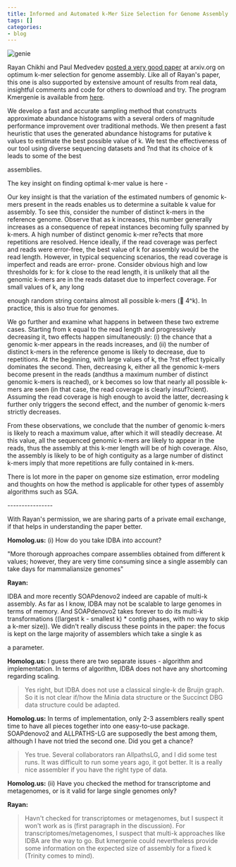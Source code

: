 ```yaml
---
title: Informed and Automated k-Mer Size Selection for Genome Assembly
tags: []
categories:
- blog
---
```

![genie](http://www.homolog.us/blogs/wp-content/uploads/2013/04/genie.jpg)
<!--more-->

Rayan Chikhi and Paul Medvedev [posted a very good
paper](http://arxiv.org/pdf/1304.5665.pdf) at arxiv.org on optimum k-mer
selection for genome assembly. Like all of Rayan's paper, this one is also
supported by extensive amount of results from real data, insightful comments
and code for others to download and try. The program Kmergenie is available
from [here](http://kmergenie.bx.psu.edu/).

>

We develop a fast and accurate sampling method that constructs approximate
abundance histograms with a several orders of magnitude performance
improvement over traditional methods. We then present a fast heuristic that
uses the generated abundance histograms for putative k values to estimate the
best possible value of k. We test the effectiveness of our tool using diverse
sequencing datasets and ?nd that its choice of k leads to some of the best

assemblies.

The key insight on finding optimal k-mer value is here -

>

Our key insight is that the variation of the estimated numbers of genomic
k-mers present in the reads enables us to determine a suitable k value for
assembly. To see this, consider the number of distinct k-mers in the reference
genome. Observe that as k increases, this number generally increases as a
consequence of repeat instances becoming fully spanned by k-mers. A high
number of distinct genomic k-mer re?ects that more repetitions are resolved.
Hence ideally, if the read coverage was perfect and reads were error-free, the
best value of k for assembly would be the read length. However, in typical
sequencing scenarios, the read coverage is imperfect and reads are error-
prone. Consider obvious high and low thresholds for k: for k close to the read
length, it is unlikely that all the genomic k-mers are in the reads dataset
due to imperfect coverage. For small values of k, any long

enough random string contains almost all possible k-mers ( 4^k). In practice,
this is also true for genomes.

We go further and examine what happens in between these two extreme cases.
Starting from k equal to the read length and progressively decreasing it, two
effects happen simultaneously: (i) the chance that a genomic k-mer appears in
the reads increases, and (ii) the number of distinct k-mers in the reference
genome is likely to decrease, due to repetitions. At the beginning, with large
values of k, the ?rst effect typically dominates the second. Then, decreasing
k, either all the genomic k-mers become present in the reads (andthus a
maximum number of distinct genomic k-mers is reached), or k becomes so low
that nearly all possible k-mers are seen (in that case, the read coverage is
clearly insuf?cient). Assuming the read coverage is high enough to avoid the
latter, decreasing k further only triggers the second effect, and the number
of genomic k-mers strictly decreases.

From these observations, we conclude that the number of genomic k-mers is
likely to reach a maximum value, after which it will steadily decrease. At
this value, all the sequenced genomic k-mers are likely to appear in the
reads, thus the assembly at this k-mer length will be of high coverage. Also,
the assembly is likely to be of high contiguity as a large number of distinct
k-mers imply that more repetitions are fully contained in k-mers.

There is lot more in the paper on genome size estimation, error modeling and
thoughts on how the method is applicable for other types of assembly
algorithms such as SGA.

\----------------

With Rayan's permission, we are sharing parts of a private email exchange, if
that helps in understanding the paper better.

**Homolog.us:** (i) How do you take IDBA into account? 

"More thorough approaches compare assemblies obtained from different k values;
however, they are very time consuming since a single assembly can take days
for mammaliansize genomes"

**Rayan:**

>

IDBA and more recently SOAPdenovo2 indeed are capable of multi-k assembly. As
far as I know, IDBA may not be scalable to large genomes in terms of memory.
And SOAPdenovo2 takes forever to do its multi-k transformations ((largest k -
smallest k) * contig phases, with no way to skip a k-mer size)). We didn't
really discuss these points in the paper: the focus is kept on the large
majority of assemblers which take a single k as

a parameter.

**Homolog.us:** I guess there are two separate issues - algorithm and implementation. In terms of algorithm, IDBA does not have any shortcoming regarding scaling. 

> Yes right, but IDBA does not use a classical single-k de Bruijn graph. So it
is not clear if/how the Minia data structure or the Succinct DBG data
structure could be adapted.

**Homolog.us:** In terms of implementation, only 2-3 assemblers really spent time to have all pieces together into one easy-to-use package. SOAPdenovo2 and ALLPATHS-LG are supposedly the best among them, although I have not tried the second one. Did you get a chance? 

> Yes true. Several collaborators ran AllpathsLG, and I did some test runs. It
was difficult to run some years ago, it got better. It is a really nice
assembler if you have the right type of data.

**Homolog.us:** (ii) Have you checked the method for transcriptome and metagenomes, or is it valid for large single genomes only? 

**Rayan:**

> Havn't checked for transcriptomes or metagenomes, but I suspect it won't
work as is (first paragraph in the discussion). For
transcriptomes/metagenomes, I suspect that multi-k approaches like IDBA are
the way to go. But kmergenie could nevertheless provide some information on
the expected size of assembly for a fixed k (Trinity comes to mind).

